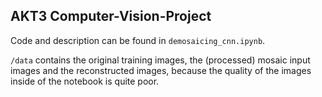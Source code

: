 ## AKT3 Computer-Vision-Project
Code and description can be found in `demosaicing_cnn.ipynb`.

`/data` contains the original training images, the (processed) mosaic input images and the reconstructed images, because the quality of the images inside of the notebook is quite poor.